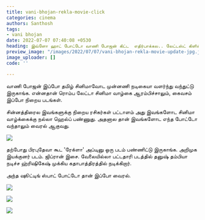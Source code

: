 ```yaml
---
title: vani-bhojan-rekla-movie-click
categories: cinema
authors: Santhosh
tags:
- vani bhojan
date: 2022-07-07 07:40:08 +0530
heading: இவ்ளோ ஹாட் போட்டோ வாணி போஜன் கிட்ட  எதிர்பாக்கல.. லேட்டஸ்ட் கிளிக் வைரல்..!
preview_image: "/images/2022/07/07/vani-bhojan-rekla-movie-update-jpg.jpeg"
image_uploader: []
code: ''

---
```


வாணி போஜன் இப்போ தமிழ் சினிமாவோட முன்னணி நடிகையா வளர்ந்து வந்துட்டு இருகாங்க. என்னதான் ரொம்ப லேட்டா சினிமா வாழ்கை ஆரம்பிச்சாலும், கைவசம் இப்போ நிறைய படங்கள்.

சின்னத்திரைல இவங்களுக்கு நிறைய ரசிகர்கள் பட்டாளம் அது இவங்களோட சினிமா வாழ்க்கைக்கு நல்லா ஹெல்ப் பண்ணுது. அதனால தான் இவங்களோட எந்த போட்டோ வந்தாலும் வைரல் ஆகுவது.

![](/images/2022/07/07/rekla-shooting-spot-1-jpg.jpeg)

தற்போது பிரபுதேவா கூட 'ரேக்ளா' அப்டினு ஒரு படம் பண்ணிட்டு இருகாங்க. அறிமுக இயக்குனர் படம். ஜிப்ரான் இசை. வேலையில்லா பட்டதாரி படத்தில் தனுஷ் தம்பியா நடிச்ச ஹ்ரிஷிகேஷ் முக்கிய கதாபாத்திரத்தில் நடிக்கிறார்.

அந்த ஷூட்டிங் ஸ்பாட் போட்டோ தான் இப்போ வைரல்.

![](/images/2022/07/07/rekla-shooting-spot-2-jpg.jpeg)

![](/images/2022/07/07/rekla-shooting-spot-3-jpg.jpeg)

![](/images/2022/07/07/rekla-shooting-spot-4-webp.jpeg)
